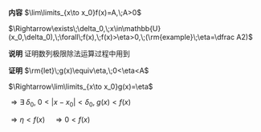 **内容**
$\lim\limits_{x\to x_0}f(x)=A,\;A>0$

$\Rightarrow\exists\;\delta_0,\;x\in\mathbb{U}(x_0,\delta_0),\;\forall\;f(x),\;f(x)>\eta>0,\;(\rm{example}\;\eta=\dfrac A2)$

**说明**
证明数列极限除法运算过程中用到

**证明**
$\rm{let}\;g(x)\equiv\eta,\;0<\eta<A$

$\Rightarrow\lim\limits_{x\to x_0}g(x)=\eta$

$\Rightarrow\exists\;\delta_0,\;0<|x-x_0|<\delta_0,\;g(x)<f(x)$

$\Rightarrow\eta<f(x)\quad\Rightarrow0<f(x)$
